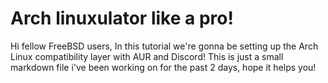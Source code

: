 # Arch linuxulator like a pro!
Hi fellow FreeBSD users,
In this tutorial we're gonna be setting up the Arch Linux compatibility layer with AUR and Discord!
This is just a small markdown file i've been working on for the past 2 days, hope it helps you!
